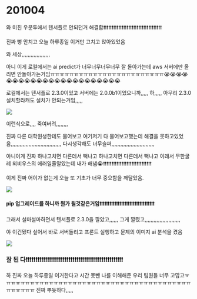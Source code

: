 # 201004



와 미친 우분투에서 텐서플로 안되던거 해결함❗❗❗❗❗❗❗❗❗❗❗❗❗❗❗❗❗❗❗❗❗❗❗❗❗❗❗❗❗❗❗❗❗❗❗

진짜 뻥 안치고 오늘 하루종일 이거만 고치고 앉아있었음

와 세상,,,,,,,,,,,,,,,,,,,

아니 이게 로컬에서는 ai predict가 너무너무너무너무 잘 돌아가는데 aws 서버에만 올리면 안돌아가는거임ㅠㅠㅠㅠㅠㅠㅠㅠㅠㅠㅠㅠㅠㅠㅠㅠㅠㅠㅠㅠㅠㅠㅠㅠ😭😭😭😭😭😭😭😭😭😭😭😭😭😭😭😭😭😭😭😭😭😭😭

로컬에서는 텐서플로 2.3.0이었고 서버에는 2.0.0b1이었으니까,,,,, 하,,,,, 아무리 2.3.0 설치할라캐도 설치가 안되는거임,,,,,

<img src="https://user-images.githubusercontent.com/24339310/94995205-c4098d80-05d7-11eb-8dbb-83d8dc2f80c6.png">

이런식으로,,,, 죽여버려,,,,,,,,





진짜 다른 대학원생한테도 물어보고 여기저기 다 물어보고했는데 해결을 못하고있었음,,,,,,,,,,,,,,,,,,,,,,,,,,,,,,,,,, 다시생각해도 너무슬퍼,,,,,,,,,,,,,,,,,,,,,,,,,,,,,



아니이게 진짜 하나고치면 다른데서 뻑나고 하나고치면 다른데서 뻑나고 이래서 무한굴레 뫼비우스의 에러일줄알았는데 내가 해냄😭❗❗❗❗❗❗❗❗❗❗❗❗❗❗❗❗❗❗❗❗❗❗❗❗❗❗❗❗❗



이게 진짜 어이가 없는게 오늘 또 기초가 너무 중요함을 깨달았음.

<img src="https://user-images.githubusercontent.com/24339310/94995208-c5d35100-05d7-11eb-9c66-d82d9b856ff6.JPG">

#### pip 업그레이드를 하니까 뭔가 될것같은거임❗❗❗❗❗❗❗❗❗❗❗❗❗❗❗❗❗❗❗❗❗❗❗❗❗❗❗❗❗❗❗❗❗

그래서 설마설마하면서 텐서플로 2.3.0을 깔았고,,,,,, 그게 깔렸고,,,,,,,,,,,,,,,,,,,,,,,,

야 이건됐다 싶어서 바로 서버돌리고 프론트 실행하고 문제의 이미지 ai 분석을 켰음

<img src="https://user-images.githubusercontent.com/24339310/94995209-c79d1480-05d7-11eb-9a91-fa9e745948be.JPG">

### 잘 된 다❗❗❗❗❗❗❗❗❗❗❗❗❗❗❗❗❗❗❗❗❗❗❗❗❗❗❗❗❗❗❗❗❗❗❗❗❗❗❗❗❗❗❗❗❗❗❗❗❗❗



하 진짜 오늘 하루종일 이거한다고 시간 못뺀 나를 이해해준 우리 팀원들 너무 고맙고ㅠㅠㅠㅠㅠㅠㅠㅠㅠㅠㅠㅠㅠㅠㅠㅠㅠㅠㅠㅠㅠㅠㅠㅠㅠㅠㅠㅠㅠㅠㅠㅠㅠㅠㅠㅠㅠㅠㅠㅠㅠㅠㅠㅠㅠㅠ 진짜 뿌듯하다,,,,,



